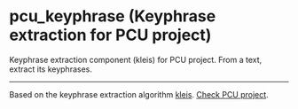 # pcu_keyphrase (Keyphrase extraction for PCU project)

Keyphrase extraction component (kleis) for PCU project.
From a text, extract its keyphrases.

----

Based on the keyphrase extraction algorithm [kleis][kleis].
[Check PCU project][pcu].

[pcu]: https://github.com/zevio/pcu_chain
[kleis]: https://github.com/sdhdez/kleis-keyphrase-extraction